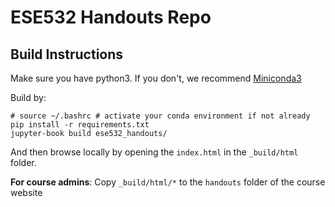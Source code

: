 # ESE532 Handouts Repo

## Build Instructions
Make sure you have python3. If you don't, we recommend [Miniconda3](https://docs.conda.io/en/latest/miniconda.html)

Build by:
```
# source ~/.bashrc # activate your conda environment if not already
pip install -r requirements.txt
jupyter-book build ese532_handouts/
```
And then browse locally by opening the `index.html` in the `_build/html`
folder.

**For course admins**:
Copy `_build/html/*` to the `handouts` folder of the course website